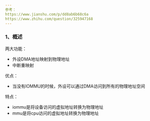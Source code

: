 ```yaml
---
参考：
https://www.jianshu.com/p/dd8ab6b68c6a
https://www.zhihu.com/question/325947168
---
```




### 1、概述

两大功能：

- 外设DMA地址映射到物理地址
- 中断重映射

优点：

- 当没有IOMMU的时候，外设可以通过DMA访问到所有的物理地址空间

特点：

- iommu是将设备访问的虚拟地址转换为物理地址
- mmu是将cpu访问的虚拟地址转换为物理地址

